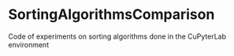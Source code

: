 # SortingAlgorithmsComparison

Code of experiments on sorting algorithms done in the CuPyterLab environment
